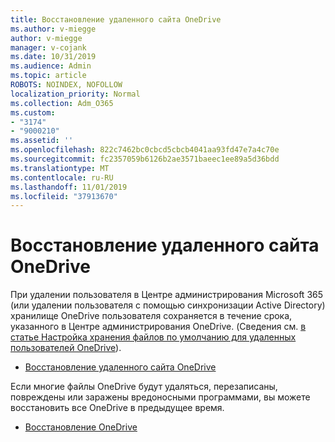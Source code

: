 ```yaml
---
title: Восстановление удаленного сайта OneDrive
ms.author: v-miegge
author: v-miegge
manager: v-cojank
ms.date: 10/31/2019
ms.audience: Admin
ms.topic: article
ROBOTS: NOINDEX, NOFOLLOW
localization_priority: Normal
ms.collection: Adm_O365
ms.custom:
- "3174"
- "9000210"
ms.assetid: ''
ms.openlocfilehash: 822c7462bc0cbcd5cbcb4041aa93fd47e7a4c70e
ms.sourcegitcommit: fc2357059b6126b2ae3571baeec1ee89a5d36bdd
ms.translationtype: MT
ms.contentlocale: ru-RU
ms.lasthandoff: 11/01/2019
ms.locfileid: "37913670"
---
```

# <a name="restore-a-deleted-onedrive-site"></a>Восстановление удаленного сайта OneDrive

При удалении пользователя в Центре администрирования Microsoft 365 (или удалении пользователя с помощью синхронизации Active Directory) хранилище OneDrive пользователя сохраняется в течение срока, указанного в Центре администрирования OneDrive. (Сведения см. [в статье Настройка хранения файлов по умолчанию для удаленных пользователей OneDrive](https://docs.microsoft.com/onedrive/set-retention)).

* [Восстановление удаленного сайта OneDrive](https://docs.microsoft.com/onedrive/restore-deleted-onedrive)

Если многие файлы OneDrive будут удаляться, перезаписаны, повреждены или заражены вредоносными программами, вы можете восстановить все OneDrive в предыдущее время.

* [Восстановление OneDrive](https://support.office.com/article/Restore-your-OneDrive-fa231298-759d-41cf-bcd0-25ac53eb8a15)